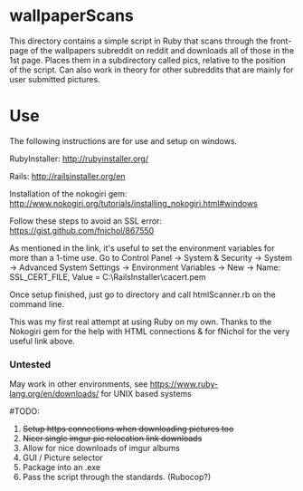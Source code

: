 # wallpaperScans
This directory contains a simple script in Ruby that scans through the front-page of the wallpapers subreddit on reddit and downloads all of those in the 1st page. Places them in a subdirectory called pics, relative to the position of the script.
Can also work in theory for other subreddits that are mainly for user submitted pictures.


# Use
The following instructions are for use and setup on windows.

RubyInstaller:
http://rubyinstaller.org/

Rails: http://railsinstaller.org/en

Installation of the nokogiri gem:
http://www.nokogiri.org/tutorials/installing_nokogiri.html#windows

Follow these steps to avoid an SSL error:
https://gist.github.com/fnichol/867550

As mentioned in the link, it's useful to set the environment variables for more than a 1-time use.
Go to Control Panel -> System & Security -> System -> Advanced System Settings -> Environment Variables -> New -> 
Name: SSL_CERT_FILE, Value = C:\RailsInstaller\cacert.pem

Once setup finished, just go to directory and call htmlScanner.rb on the command line.

This was my first real attempt at using Ruby on my own. Thanks to the Nokogiri gem for the help with HTML connections & for fNichol for the very useful link above.

### Untested ###
May work in other environments, see https://www.ruby-lang.org/en/downloads/ for UNIX based systems

#TODO:
1. ~~Setup https connections when downloading pictures too~~
2. ~~Nicer single imgur pic relocation link downloads~~
3. Allow for nice downloads of imgur albums
4. GUI / Picture selector
5. Package into an .exe
6. Pass the script through the standards. (Rubocop?)
